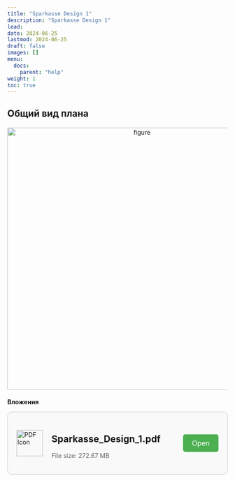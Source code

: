 ```yaml
---
title: "Sparkasse Design 1"
description: "Sparkasse Design 1"
lead:
date: 2024-06-25
lastmod: 2024-06-25
draft: false
images: []
menu:
  docs:
    parent: "help"
weight: 1
toc: true
---
```


<head>
<meta charset="utf-8">
<title>Lightbox Example</title>
<link rel="stylesheet" href="https://cdnjs.cloudflare.com/ajax/libs/lightbox2/2.11.0/css/lightbox.css">
</head>
<body>

## Общий вид плана

<div style="text-align: center; margin: 20px 0;">
  <a href="/SP_1(1).jpg" data-lightbox="example-1">
    <img src="/SP_1(1).jpg" alt="figure" style="width: 600px;" />
  </a>
</div>

**Вложения**


<head>
  <meta charset="UTF-8">
  <meta name="viewport" content="width=device-width, initial-scale=1.0">
  <title>Sparkasse_Design_1.pdf</title>
  <style>
    .download-container {
      display: flex;
      align-items: center;
      border: 1px solid #ccc;
      padding: 20px;
      border-radius: 10px;
      background-color: #f9f9f9;
      max-width: 600px;
      margin: 0 auto;
    }
    .pdf-icon {
      width: 60px;
      margin-right: 20px;
    }
    .download-info {
      flex-grow: 1;
    }
    .file-size {
      color: #666;
    }
    .download-button {
      padding: 10px 20px;
      background-color: #4CAF50;
      color: white;
      border: none;
      border-radius: 5px;
      cursor: pointer;
      text-decoration: none;
      font-size: 16px;
    }
    .download-button:hover {
      background-color: #45a049;
    }
  </style>
</head>
<body>

<div class="download-container">
  <img src="/pdf.png" alt="PDF Icon" class="pdf-icon">
  <div class="download-info">
    <h2>Sparkasse_Design_1.pdf</h2>
    <p class="file-size">File size: 272.67 MB</p>
  </div>
  <a href="/Sparkasse_Design_1.pdf"  target="_blank" class="download-button">Open</a>
</div>

</body>
<script src="https://cdnjs.cloudflare.com/ajax/libs/jquery/3.3.1/jquery.min.js"></script>
<script src="https://stackpath.bootstrapcdn.com/bootstrap/4.3.1/js/bootstrap.min.js"></script>
<script src="https://cdnjs.cloudflare.com/ajax/libs/lightbox2/2.11.0/js/lightbox.js"></script>
</body>


